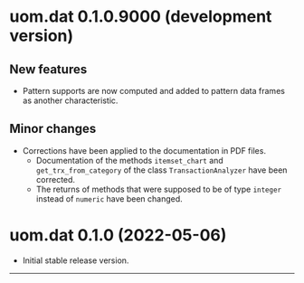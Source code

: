 # uom.dat 0.1.0.9000 (development version)

## New features

* Pattern supports are now computed and added to pattern data frames as another characteristic.

## Minor changes

* Corrections have been applied to the documentation in PDF files.
    - Documentation of the methods `itemset_chart` and `get_trx_from_category` of the class `TransactionAnalyzer` have been corrected.
    - The returns of methods that were supposed to be of type `integer` instead of `numeric` have been changed.



# uom.dat 0.1.0 (2022-05-06)

* Initial stable release version.


---
